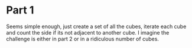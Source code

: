 # Part 1

Seems simple enough, just create a set of all the cubes, iterate each cube and count the side if its not adjacent to another cube.
I imagine the challenge is either in part 2 or in a ridiculous number of cubes.